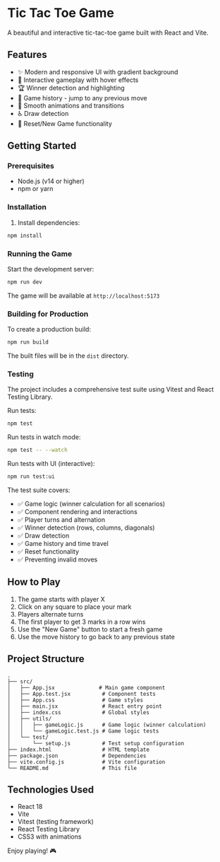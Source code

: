 # Tic Tac Toe Game

A beautiful and interactive tic-tac-toe game built with React and Vite.

## Features

- ✨ Modern and responsive UI with gradient background
- 🎯 Interactive gameplay with hover effects
- 🏆 Winner detection and highlighting
- 📝 Game history - jump to any previous move
- 🎨 Smooth animations and transitions
- ♿ Draw detection
- 🔄 Reset/New Game functionality

## Getting Started

### Prerequisites

- Node.js (v14 or higher)
- npm or yarn

### Installation

1. Install dependencies:
```bash
npm install
```

### Running the Game

Start the development server:
```bash
npm run dev
```

The game will be available at `http://localhost:5173`

### Building for Production

To create a production build:
```bash
npm run build
```

The built files will be in the `dist` directory.

### Testing

The project includes a comprehensive test suite using Vitest and React Testing Library.

Run tests:
```bash
npm test
```

Run tests in watch mode:
```bash
npm test -- --watch
```

Run tests with UI (interactive):
```bash
npm run test:ui
```

The test suite covers:
- ✅ Game logic (winner calculation for all scenarios)
- ✅ Component rendering and interactions
- ✅ Player turns and alternation
- ✅ Winner detection (rows, columns, diagonals)
- ✅ Draw detection
- ✅ Game history and time travel
- ✅ Reset functionality
- ✅ Preventing invalid moves

## How to Play

1. The game starts with player X
2. Click on any square to place your mark
3. Players alternate turns
4. The first player to get 3 marks in a row wins
5. Use the "New Game" button to start a fresh game
6. Use the move history to go back to any previous state

## Project Structure

```
.
├── src/
│   ├── App.jsx              # Main game component
│   ├── App.test.jsx          # Component tests
│   ├── App.css               # Game styles
│   ├── main.jsx              # React entry point
│   ├── index.css             # Global styles
│   ├── utils/
│   │   ├── gameLogic.js      # Game logic (winner calculation)
│   │   └── gameLogic.test.js # Game logic tests
│   └── test/
│       └── setup.js          # Test setup configuration
├── index.html                # HTML template
├── package.json              # Dependencies
├── vite.config.js            # Vite configuration
└── README.md                 # This file
```

## Technologies Used

- React 18
- Vite
- Vitest (testing framework)
- React Testing Library
- CSS3 with animations

Enjoy playing! 🎮



